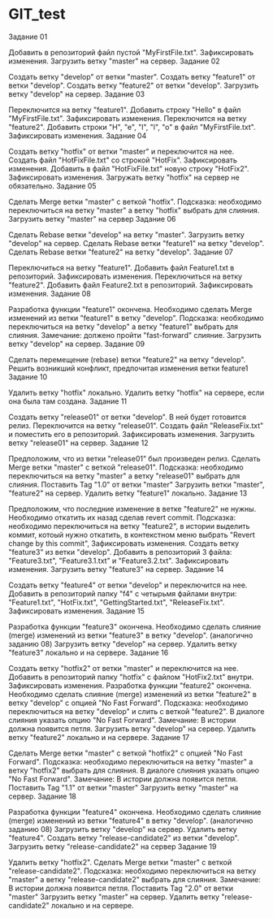 # GIT_test

Задание 01

Добавить в репозиторий файл пустой "MyFirstFile.txt". Зафиксировать изменения. Загрузить ветку "master" на сервер.
Задание 02

Создать ветку "develop" от ветки "master".
Создать ветку "feature1" от ветки "develop".
Создать ветку "feature2" от ветки "develop".
Загрузить ветку "develop" на сервер.
Задание 03

Переключится на ветку "feature1". Добавить строку "Hello" в файл "MyFirstFile.txt". Зафиксировать изменения.
Переключится на ветку "feature2". Добавить строки "H", "e", "l", "l", "o" в файл "MyFirstFile.txt". Зафиксировать изменения.
Задание 04

Создать ветку "hotfix" от ветки "master" и переключится на нее. Создать файл "HotFixFile.txt" со строкой "HotFix". Зафиксировать изменения.
Добавить в файл "HotFixFile.txt" новую строку "HotFix2". Зафиксировать изменения. Загружать ветку "hotfix" на сервер не обязательно.
Задание 05

Сделать Merge ветки "master" с веткой "hotfix". Подсказка: необходимо переключиться на ветку "master" а ветку "hotfix" выбрать для слияния.
Загрузить ветку "master" на сервер
Задание 06

Сделать Rebase ветки "develop" на ветку "master". Загрузить ветку "develop" на сервер.
Сделать Rebase ветки "feature1" на ветку "develop".
Сделать Rebase ветки "feature2" на ветку "develop".
Задание 07

Переключиться на ветку "feature1". Добавить файл Feature1.txt в репозиторий. Зафиксировать изменения.
Переключиться на ветку "feature2". Добавить файл Feature2.txt в репозиторий. Зафиксировать изменения.
Задание 08

Разработка функции "feature1" окончена. Необходимо сделать Merge изменений из ветки "feature1" в ветку "develop". Подсказка: необходимо переключиться на ветку "develop" а ветку "feature1" выбрать для слияния. Замечание: должено пройти "fast-forward" слияние.
Загрузить ветку "develop" на сервер.
Задание 09

Сделать перемещение (rebase) ветки "feature2" на ветку "develop". Решить возникший конфликт, предпочитая изменения ветки feature1
Задание 10

Удалить ветку "hotfix" локально.
Удалить ветку "hotfix" на сервере, если она была там создана.
Задание 11

Создать ветку "release01" от ветки "develop". В ней будет готовится релиз. Переключится на ветку "release01". Создать файл "ReleaseFix.txt" и поместить его в репозиторий. Зафиксировать изменения. Загрузить ветку "release01" на сервер.
Задание 12

Предположим, что из ветки "release01" был произведен релиз.
Сделать Merge ветки "master" с веткой "release01". Подсказка: необходимо переключиться на ветку "master" а ветку "release01" выбрать для слияния.
Поставить Tag "1.0" от ветки "master"
Загрузить ветки "master", "feature2" на сервер.
Удалить ветку "feature1" локально.
Задание 13

Предположим, что последние изменение в ветке "feature2" не нужны. Необходимо откатить их назад сделав revert commit. Подсказка: необходимо переключиться на ветку "feature2", в истории выделить коммит, котоый нужно откатить, в контекстном меню выбрать "Revert change by this commit", Зафиксировать изменения.
Создать ветку "feature3" из ветки "develop". Добавить в репозиторий 3 файла: "Feature3.txt", "Feature3.1.txt" и "Feature3.2.txt". Зафиксировать изменения. Загрузить ветку "feature3" на сервер.
Задание 14

Создать ветку "feature4" от ветки "develop" и переключится на нее. Добавить в репозиторий папку "f4" с четырьмя файлами внутри: "Feature1.txt", "HotFix.txt", "GettingStarted.txt", "ReleaseFix.txt". Зафиксировать изменения.
Задание 15

Разработка функции "feature3" окончена. Необходимо сделать слияние (merge) изменений из ветки "feature3" в ветку "develop". (аналогично заданию 08)
Загрузить ветку "develop" на сервер.
Удалить ветку "feature3" локально и на сервере.
Задание 16

Создать ветку "hotfix2" от ветки "master" и переключится на нее. Добавить в репозиторий папку "hotfix" с файлом "HotFix2.txt" внутри. Зафиксировать изменения.
Разработка функции "feature2" окончена. Необходимо сделать слияние (merge) изменений из ветки "feature2" в ветку "develop" с опцией "No Fast Forward". Подсказка: необходимо переключиться на ветку "develop" и слить с веткой "feature2". В диалоге слияния указать опцию "No Fast Forward". Замечание: В истории должна появится петля.
Загрузить ветку "develop" на сервер.
Удалить ветку "feature2" локально и на сервере.
Задание 17

Сделать Merge ветки "master" с веткой "hotfix2" с опцией "No Fast Forward". Подсказка: необходимо переключиться на ветку "master" а ветку "hotfix2" выбрать для слияния. В диалоге слияния указать опцию "No Fast Forward". Замечание: В истории должна появится петля.
Поставить Tag "1.1" от ветки "master"
Загрузить ветку "master" на сервер.
Задание 18

Разработка функции "feature4" окончена. Необходимо сделать слияние (merge) изменений из ветки "feature4" в ветку "develop". (аналогично заданию 08)
Загрузить ветку "develop" на сервер.
Удалить ветку "feature4".
Создать ветку "release-candidate2" из ветки "develop". Загрузить ветку "release-candidate2" на сервер
Задание 19

Удалить ветку "hotfix2".
Сделать Merge ветки "master" с веткой "release-candidate2". Подсказка: необходимо переключиться на ветку "master" а ветку "release-candidate2" выбрать для слияния. Замечание: В истории должна появится петля.
Поставить Tag "2.0" от ветки "master"
Загрузить ветку "master" на сервер.
Удалить ветку "release-candidate2" локально и на сервере.
